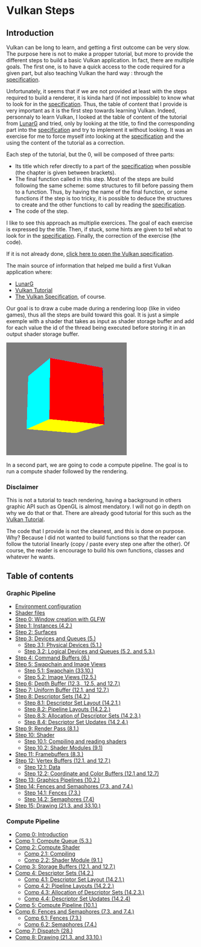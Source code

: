 # **Vulkan Steps**

## **Introduction**

Vulkan can be long to learn, and getting a first outcome can be very slow. The purpose here is not to make a propper tutorial, but more to provide the different steps to build a basic Vulkan application. In fact, there are multiple goals. The first one, is to have a quick access to the code required for a given part, but also teaching Vulkan the hard way : through the [specification](https://registry.khronos.org/vulkan/specs/1.3-extensions/html/index.html).

Unfortunately, it seems that if we are not provided at least with the steps required to build a renderer, it is kinda hard (if not impossible) to know what to look for in the [specification](https://registry.khronos.org/vulkan/specs/1.3-extensions/html/index.html). Thus, the table of content that I provide is very important as it is the first step towards learning Vulkan. Indeed, personnaly to learn Vulkan, I looked at the table of content of the tutorial from [LunarG](https://vulkan.lunarg.com/doc/view/1.2.154.1/windows/tutorial/html/index.html) and tried, only by looking at the title, to find the corresponding part into the [specification](https://registry.khronos.org/vulkan/specs/1.3-extensions/html/index.html) and try to implement it without looking. It was an exercise for me to force myself into looking at the [specification](https://registry.khronos.org/vulkan/specs/1.3-extensions/html/index.html) and the using the content of the tutorial as a correction.

Each step of the tutorial, but the 0, will be composed of three parts:
 - Its title which refer directly to a part of the [specification](https://registry.khronos.org/vulkan/specs/1.3-extensions/html/index.html) when possible (the chapter is given between brackets).
 - The final function called in this step. Most of the steps are build following the same scheme: some structures to fill before passing them to a function. Thus, by having the name of the final function, or some functions if the step is too tricky, it is possible to deduce the structures to create and the other functions to call by reading the [specification](https://registry.khronos.org/vulkan/specs/1.3-extensions/html/index.html).
 - The code of the step.

 I like to see this approach as multiplie exercices. The goal of each exercise is expressed by the title. Then, if stuck, some hints are given to tell what to look for in the [specification](https://registry.khronos.org/vulkan/specs/1.3-extensions/html/index.html). Finally, the correction of the exercise (the code).

If it is not already done, [click here to open the Vulkan specification](https://registry.khronos.org/vulkan/specs/1.3-extensions/html/index.html).

The main source of information that helped me build a first Vulkan application where:
 - [LunarG](https://vulkan.lunarg.com/doc/view/1.2.154.1/windows/tutorial/html/index.html)
 - [Vulkan Tutorial](https://vulkan-tutorial.com/)
 - [The Vulkan Specification](https://registry.khronos.org/vulkan/specs/1.3-extensions/html/index.html), of course.

Our goal is to draw a cube made during a rendering loop (like in video games), thus all the steps are build toward this goal. It is just a simple exemple with a shader that takes as input as shader storage buffer and add for each value the id of the thread being executed before storing it in an output shader storage buffer. 

![3D Cube](Img/cube.png "3D Cube")

In a second part, we are going to code a compute pipeline. The goal is to run a compute shader followed by the rendering.

### **Disclaimer**
This is not a tutorial to teach rendering, having a background in others graphic API such as OpenGL is almost mendatory. I will not go in depth on why we do that or that. There are already good tutorial for this such as the [Vulkan Tutorial](https://vulkan-tutorial.com/).

The code that I provide is not the cleanest, and this is done on purpose. Why? Because I did not wanted to build functions so that the reader can follow the tutorial linearly (copy / paste every step one after the other). Of course, the reader is encourage to build his own functions, classes and whatever he wants.

## **Table of contents**

### Graphic Pipeline

 - [Environment configuration](Tutorial/environment_configuration.md)
 - [Shader files](Tutorial/shader_files.md)
 - [Step 0: Window creation with GLFW](Tutorial/context_initialisation_with_GLFW.md)
 - [Step 1: Instances (4.2.)](Tutorial/instance.md)
 - [Step 2: Surfaces](Tutorial/surface.md)
 - [Step 3: Devices and Queues (5.)](Tutorial/devices_and_queues.md)
    - [Step 3.1: Physical Devices (5.1.)](Tutorial/physical_devices.md)
    - [Step 3.2: Logical Devices and Queues (5.2. and 5.3.)](Tutorial/logical_devices_and_queues.md)
 - [Step 4: Command Buffers (6.)](Tutorial/command_buffers.md)
 - [Step 5: Swapchain and Image Views](Tutorial/swapchain_and_image_views.md)
    - [Step 5.1: Swapchain (33.10.)](Tutorial/swapchain.md)
    - [Step 5.2: Image Views (12.5.)](Tutorial/image_views.md)
 - [Step 6: Depth Buffer (12.3., 12.5. and 12.7.)](Tutorial/depth_buffer.md)
 - [Step 7: Uniform Buffer (12.1. and 12.7.)](Tutorial/uniform_buffer.md)
 - [Step 8: Descriptor Sets (14.2.)](Tutorial/descriptor_sets.md)
    - [Step 8.1: Descriptor Set Layout (14.2.1.)](Tutorial/descriptor_set_layout.md)
    - [Step 8.2: Pipeline Layouts (14.2.2.)](Tutorial/pipeline_layouts.md)
    - [Step 8.3: Allocation of Descriptor Sets (14.2.3.)](Tutorial/allocation_of_descriptor_sets.md)
    - [Step 8.4: Descriptor Set Updates (14.2.4.)](Tutorial/descriptor_set_updates.md)
 - [Step 9: Render Pass (8.1.)](Tutorial/render_pass.md)
 - [Step 10: Shader](Tutorial/shader.md)
    - [Step 10.1: Compiling and reading shaders](Tutorial/compiling_and_reading_shaders.md)
    - [Step 10.2: Shader Modules (9.1)](Tutorial/shader_modules.md)
 - [Step 11: Framebuffers (8.3.)](Tutorial/framebuffers.md)
 - [Step 12: Vertex Buffers (12.1. and 12.7.)](Tutorial/vertex_buffers.md)
    - [Step 12.1: Data](Tutorial/data.md)
    - [Step 12.2: Coordinate and Color Buffers (12.1 and 12.7)](Tutorial/coordinate_and_color_buffers.md)
 - [Step 13: Graphics Pipelines (10.2.)](Tutorial/graphics_pipelines.md)
 - [Step 14: Fences and Semaphores (7.3. and 7.4.)](Tutorial/fences_and_semaphores.md)
    - [Step 14.1: Fences (7.3.)](Tutorial/fences.md)
    - [Step 14.2: Semaphores (7.4)](Tutorial/semaphores.md)
 - [Step 15: Drawing (21.3. and 33.10.)](Tutorial/drawing.md)

### Compute Pipeline
 - [Comp 0: Introduction](Tutorial/compute/comp0_intro.md)
 - [Comp 1: Compute Queue (5.3.)](Tutorial/compute/comp1_compute_queue.md)
 - [Comp 2: Compute Shader](Tutorial/compute/comp2_compute_shader.md)
   - [Comp 2.1: Compiling](Tutorial/compute/comp2_1_compiling.md)
   - [Comp 2.2: Shader Module (9.1.)](Tutorial/compute/comp2_2_shader_module.md)
 - [Comp 3: Storage Buffers (12.1. and 12.7.)](Tutorial/compute/comp3_storage_buffer.md)
 - [Comp 4: Descriptor Sets (14.2.)](Tutorial/compute/comp4_descriptor_sets.md)
   - [Comp 4.1: Descriptor Set Layout (14.2.1.)](Tutorial/compute/comp4_1_descriptor_set_layout.md)
   - [Comp 4.2: Pipeline Layouts (14.2.2.)](Tutorial/compute/comp4_2_pipeline_layouts.md)
   - [Comp 4.3: Allocation of Descriptor Sets (14.2.3.)](Tutorial/compute/comp4_3_allocation_of_descriptor_sets.md)
   - [Comp 4.4: Descriptor Set Updates (14.2.4)](Tutorial/compute/comp4_4_descriptor_set_updates.md)
 - [Comp 5: Compute Pipeline (10.1.)](Tutorial/compute/comp5_compute_pipeline.md)
 - [Comp 6: Fences and Semaphores (7.3. and 7.4.)](Tutorial/compute/comp6_fences_and_semaphores.md)
   - [Comp 6.1: Fences (7.3.)](Tutorial/compute/comp6_1_fences.md)
   - [Comp 6.2: Semaphores (7.4.)](Tutorial/compute/comp6_2_semaphores.md)
 - [Comp 7: Dispatch (28.)](Tutorial/compute/comp7_dispatch.md)
 - [Comp 8: Drawing (21.3. and 33.10.)](Tutorial/compute/comp8_drawing.md)
